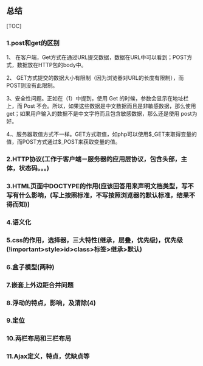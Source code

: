 ## 总结

[TOC]

### 1.post和get的区别

1、 在客户端，Get方式在通过URL提交数据，数据在URL中可以看到；POST方式，数据放在HTTP包的body中。

2、 GET方式提交的数据大小有限制（因为浏览器对URL的长度有限制），而POST则没有此限制。

3、安全性问题。正如在（1）中提到，使用 Get 的时候，参数会显示在地址栏上，而 Post 不会。所以，如果这些数据是中文数据而且是非敏感数据，那么使用 get；如果用户输入的数据不是中文字符而且包含敏感数据，那么还是使用 post为好。

4.、服务器取值方式不一样。GET方式取值，如php可以使用\$\_GET来取得变量的值，而POST方式通过\$\_POST来获取变量的值。

### 2.HTTP协议(工作于客户端－服务器的应用层协议，包含头部，主体，状态码。。。)

### 3.HTML页面中DOCTYPE的作用(应该回答用来声明文档类型，写不写有什么影响，(写上按照标准，不写按照浏览器的默认标准，结果不得而知))

### 4.语义化

### 5.css的作用，选择器，三大特性(继承，层叠，优先级)，优先级(!important>style>id>class>标签>继承>默认)

### 6.盒子模型(两种)

### 7.嵌套上外边距合并问题

### 8.浮动的特点，影响，及清除(4)

### 9.定位

### 10.两栏布局和三栏布局 

### 11.Ajax定义，特点，优缺点等